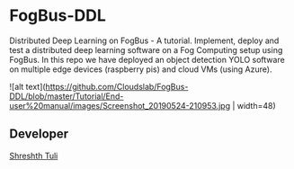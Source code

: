 # FogBus-DDL
Distributed Deep Learning on FogBus - A tutorial. Implement, deploy and test a distributed deep learning software on a Fog Computing setup using FogBus. In this repo we have deployed an object detection YOLO software on multiple edge devices (raspberry pis) and cloud VMs (using Azure). 

![alt text](https://github.com/Cloudslab/FogBus-DDL/blob/master/Tutorial/End-user%20manual/images/Screenshot_20190524-210953.jpg | width=48)

## Developer

[Shreshth Tuli](https://www.github.com/shreshthtuli)
